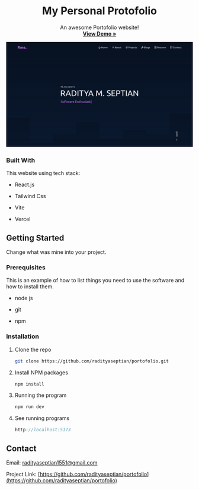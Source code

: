 <!-- PROJECT LOGO -->
<div align="center">
  <h1 align="center">My Personal Protofolio</h1>
  <p align="center">
    An awesome Portofolio website!
    <br />
    <a href="https://radityaseptian.my.id/"><strong>View Demo »</strong></a>
  </p>
</div>

<img src='./public/demo.png' />

### Built With

This website using tech stack:

- React.js

- Tailwind Css

- Vite

- Vercel

<!-- GETTING STARTED -->

## Getting Started

Change what was mine into your project.

### Prerequisites

This is an example of how to list things you need to use the software and how to install them.

- node js

- git

- npm

### Installation

1. Clone the repo
   ```sh
   git clone https://github.com/radityaseptian/portofolio.git
   ```
2. Install NPM packages
   ```sh
   npm install
   ```
3. Running the program
   ```js
   npm run dev
   ```
3. See running programs
   ```js
   http://localhost:5173
   ```

<!-- CONTACT -->

## Contact

Email: radityaseptian1551@gmail.com

Project Link: [https://github.com/radityaseptian/portofolio](https://github.com/radityaseptian/portofolio)
